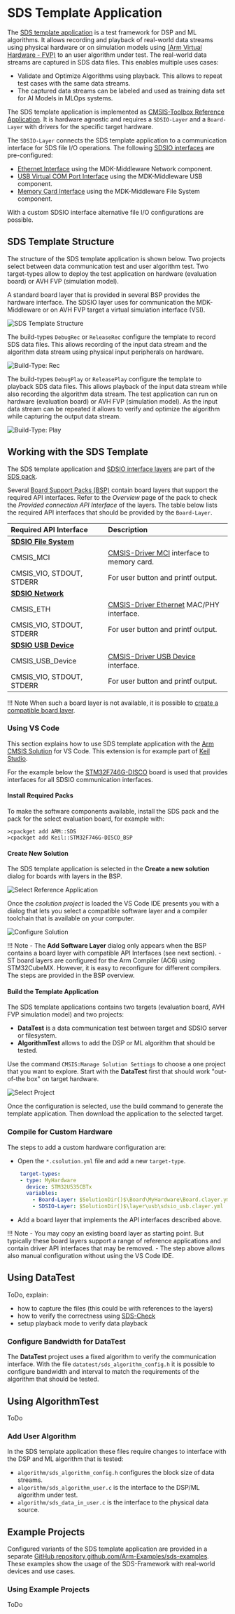 # SDS Template Application

<!-- markdownlint-disable MD013 -->
<!-- markdownlint-disable MD036 -->

The [SDS template application](https://github.com/ARM-software/SDS-Framework/tree/main/template) is a test framework for DSP and ML algorithms. It allows recording and playback of real-world data streams using physical hardware or on simulation models using [(Arm Virtual Hardware - FVP)](https://github.com/ARM-software/AVH) to an user algorithm under test. The real-world data streams are captured in SDS data files. This enables multiple uses cases:

- Validate and Optimize Algorithms using playback. This allows to repeat test cases with the same data streams.
- The captured data streams can be labeled and used as training data set for AI Models in MLOps systems.

The SDS template application is implemented as [CMSIS-Toolbox Reference Application](https://open-cmsis-pack.github.io/cmsis-toolbox/ReferenceApplications/). It is hardware agnostic and requires a `SDSIO-Layer` and a `Board-Layer` with drivers for the specific target hardware.

The `SDSIO-Layer` connects the SDS template application to a communication interface for SDS file I/O operations.
The following [SDSIO interfaces](sdsio.md) are pre-configured:

- [Ethernet Interface](sdsio.md#layer-sdsio_network) using the MDK-Middleware Network component.
- [USB Virtual COM Port Interface](sdsio.md#layer-sdsio_usb) using the MDK-Middleware USB component.
- [Memory Card Interface](sdsio.md#layer-sdsio_fs) using the MDK-Middleware File System component.

With a custom SDSIO interface alternative file I/O configurations are possible.

## SDS Template Structure

The structure of the SDS template application is shown below. Two projects select between data communication test and user algorithm test. Two target-types allow to deploy the test application on hardware (evaluation board) or AVH FVP (simulation model).

A standard board layer that is provided in several BSP provides the hardware interface. The SDSIO layer uses for communication the MDK-Middleware or on AVH FVP target a virtual simulation interface (VSI).

![SDS Template Structure](images/Template_Structure.png)

The build-types `DebugRec` or `ReleaseRec` configure the template to record SDS data files. This allows recording of the input data stream and the algorithm data stream using physical input peripherals on hardware.

![Build-Type: Rec](images/Example_Record.png)

The build-types `DebugPlay` or `ReleasePlay` configure the template to playback SDS data files. This allows playback of the input data stream while also recording the algorithm data stream. The test application can run on hardware (evaluation board) or AVH FVP (simulation model). As the input data stream can be repeated it allows to verify and optimize the algorithm while capturing the output data stream.

![Build-Type: Play](images/Example_Playback.png)

## Working with the SDS Template

The SDS template application and [SDSIO interface layers](sdsio.md) are part of the [SDS pack](https://www.keil.arm.com/packs/sds-arm).

Several [Board Support Packs (BSP)](https://www.keil.arm.com/packs/) contain board layers that support the required API interfaces. Refer to the *Overview* page of the pack to check the *Provided connection API Interface* of the layers. The table below lists the required API interfaces that should be provided by the `Board-Layer`.  

Required API Interface      | Description     |
:---------------------------|:----------------|
[**SDSIO File System**](sdsio.md#layer-sdsio_fs)  |  |
CMSIS_MCI                   | [CMSIS-Driver MCI](https://arm-software.github.io/CMSIS_6/latest/Driver/group__mci__interface__gr.html) interface to memory card. |
CMSIS_VIO, STDOUT, STDERR   | For user button and printf output. |
[**SDSIO Network**](sdsio.md#layer-sdsio_network)  |  |
CMSIS_ETH                   | [CMSIS-Driver Ethernet](https://arm-software.github.io/CMSIS_6/latest/Driver/group__eth__interface__gr.html) MAC/PHY interface. |
CMSIS_VIO, STDOUT, STDERR   | For user button and printf output. |
[**SDSIO USB Device**](sdsio.md#layer-sdsio_usb)   |  |
CMSIS_USB_Device            | [CMSIS-Driver USB Device](https://arm-software.github.io/CMSIS_6/latest/Driver/group__usbd__interface__gr.html) interface. |
CMSIS_VIO, STDOUT, STDERR   | For user button and printf output. |

!!! Note
    When such a board layer is not available, it is possible to [create a compatible board layer](https://open-cmsis-pack.github.io/cmsis-toolbox/ReferenceApplications/#structure).

### Using VS Code

This section explains how to use SDS template application with the [Arm CMSIS Solution](https://marketplace.visualstudio.com/items?itemName=Arm.cmsis-csolution) for VS Code. This extension is for example part of [Keil Studio](https://www.keil.arm.com/).

For the example below the [STM32F746G-DISCO](https://www.keil.arm.com/packs/stm32f746g-disco_bsp-keil) board is used that provides interfaces for all SDSIO communication interfaces.

#### Install Required Packs

To make the software components available, install the SDS pack and the pack for the select evaluation board, for example with:

```shell
>cpackget add ARM::SDS
>cpackget add Keil::STM32F746G-DISCO_BSP
```

#### Create New Solution

The SDS template application is selected in the **Create a new solution** <!--- [Create a new solution](https://developer.arm.com/documentation/108029/latest/Arm-CMSIS-Solution-extension/Create-a-solution) --> dialog for boards with layers in the BSP.

![Select Reference Application](images/SelectReferenceApplication.png)

Once the *csolution project* is loaded the VS Code IDE presents you with a dialog that lets you select a compatible software layer and a compiler toolchain that is available on your computer.

![Configure Solution](images/ConfigureSolution.png)

!!! Note
    - The **Add Software Layer** dialog only appears when the BSP contains a board layer with compatible API Interfaces (see next section).
    - ST board layers are configured for the Arm Compiler (AC6) using STM32CubeMX.  However, it is easy to reconfigure for different compilers. The steps are provided in the BSP overview.

#### Build the Template Application

The SDS template applications contains two targets (evaluation board, AVH FVP simulation model) and two projects:

- **DataTest** is a data communication test between target and SDSIO server or filesystem.
- **AlgorithmTest** allows to add the DSP or ML algorithm that should be tested.

Use the command `CMSIS:Manage Solution Settings` to choose a one project that you want to explore.  Start with the **DataTest** first that should work "out-of-the box" on target hardware.

![Select Project](images/SelectProject.png)

Once the configuration is selected, use the build command to generate the template application. Then download the application to the selected target.

### Compile for Custom Hardware

The steps to add a custom hardware configuration are:

- Open the `*.csolution.yml` file and add a new `target-type`.

```yml
    target-types:
    - type: MyHardware
      device: STM32U535CBTx
      variables:
        - Board-Layer: $SolutionDir()$\Board\MyHardware\Board.clayer.yml
        - SDSIO-Layer: $SolutionDir()$\layer\usb\sdsio_usb.clayer.yml
```

- Add a board layer that implements the API interfaces described above.

!!! Note
    - You may copy an existing board layer as starting point. But typically these board layers support a range of reference applications and contain driver API interfaces that may be removed.
    - The step above allows also manual configuration without using the VS Code IDE.

## Using DataTest

ToDo, explain:

- how to capture the files (this could be with references to the layers)
- how to verify the correctness using [SDS-Check](utilities.md#sds-check)
- setup playback mode to verify data playback

### Configure Bandwidth for DataTest

The **DataTest** project uses a fixed algorithm to verify the communication interface. With the file `datatest/sds_algorithm_config.h` it is possible to configure bandwidth and interval to match the requirements of the algorithm that should be tested.

## Using AlgorithmTest

ToDo

### Add User Algorithm

In the SDS template application these files require changes to interface with the DSP and ML algorithm that is tested:

- `algorithm/sds_algorithm_config.h` configures the block size of data streams.
- `algorithm/sds_algorithm_user.c` is the interface to the DSP/ML algorithm under test.
- `algorithm/sds_data_in_user.c` is the interface to the physical data source.

## Example Projects

Configured variants of the SDS template application are provided in a separate [GitHub repository github.com/Arm-Examples/sds-examples](https://github.com/Arm-Examples/sds-examples). These examples show the usage of the SDS-Framework with real-world devices and use cases.

### Using Example Projects

ToDo
